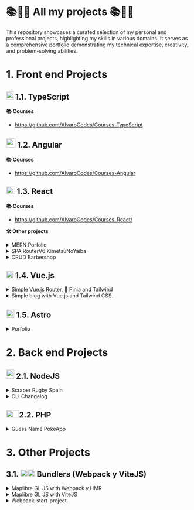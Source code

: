 # 📚🌟💼 All my projects 📚🌟💼
This repository showcases a curated selection of my personal and professional projects, highlighting my skills in various domains. It serves as a comprehensive portfolio demonstrating my technical expertise, creativity, and problem-solving abilities.

# 1. Front end Projects

## <img src="https://upload.wikimedia.org/wikipedia/commons/thumb/4/4c/Typescript_logo_2020.svg/2048px-Typescript_logo_2020.svg.png" width="20" height="22"> 1.1. TypeScript

**📚 Courses**  
- https://github.com/AlvaroCodes/Courses-TypeScript

## <img src="https://images.ctfassets.net/zojzzdop0fzx/2LzaUqPdXBjtAbFTaDGbW0/a8b4fbfd6ccab7d6de4c3b0803a35ae5/angular_gradient.svg" width="25" height="25"> 1.2. Angular

**📚 Courses**  
- https://github.com/AlvaroCodes/Courses-Angular

## <img src="https://upload.wikimedia.org/wikipedia/commons/thumb/a/a7/React-icon.svg/1200px-React-icon.svg.png" width="24" height="20"> 1.3. React

**📚 Courses**  
- https://github.com/AlvaroCodes/Courses-React/

**🛠️ Other projects**

<details>
  
  <summary>MERN Porfolio</summary>
  
📂 Repositories: https://github.com/AlvaroCodes/MERN-Porfolio

![JavaScript](https://img.shields.io/badge/JavaScript-F7DF1E?logo=javascript&logoColor=black&style=for-the-badge)
![React](https://img.shields.io/badge/React-61DAFB?logo=react&logoColor=black&style=for-the-badge)
![Node.js](https://img.shields.io/badge/Node.js-339933?logo=node.js&logoColor=white&style=for-the-badge)

</details>

<details>
  
  <summary>SPA RouterV6 KimetsuNoYaiba</summary>
  
📂 Repositories: https://github.com/AlvaroCodes/SPA-Router-v6-KimetsuNoYaiba  

✨ Site: https://alvarocodes.github.io/SPA-Router-v6-KimetsuNoYaiba/

![JavaScript](https://img.shields.io/badge/JavaScript-F7DF1E?logo=javascript&logoColor=black&style=for-the-badge)
![React](https://img.shields.io/badge/React-61DAFB?logo=react&logoColor=black&style=for-the-badge)


</details>

<details>
  <summary>CRUD Barbershop</summary>
  
📂 Repositories: https://github.com/AlvaroCodes/CRUD-barbershop-React/

![JavaScript](https://img.shields.io/badge/JavaScript-F7DF1E?logo=javascript&logoColor=black&style=for-the-badge)
![React](https://img.shields.io/badge/React-61DAFB?logo=react&logoColor=black&style=for-the-badge)


</details>

## <img src="https://vuejs.org/images/logo.png" width="20" height="20"> 1.4. Vue.js

<details>
  <summary>Simple Vue.js Router, 🍍 Pinia and Tailwind</summary>
  
  ✨ Site: https://alvarocodes.github.io/poke-vuejs-router/  

📂 Repositories: https://github.com/AlvaroCodes/poke-vuejs-router/

![Vue.js](https://img.shields.io/badge/Vue.js-35495E?logo=vue.js&logoColor=4FC08D&style=for-the-badge) ![Tailwind CSS](https://img.shields.io/badge/Tailwind_CSS-38B2AC?logo=tailwind-css&logoColor=white&style=for-the-badge)
</details>

<details>
  <summary>Simple blog with Vue.js and Tailwind CSS.</summary>
  
  ✨ Site: https://alvarocodes.github.io/blog-vue-tailwind-simple/  

📂 Repositories: https://github.com/AlvaroCodes/blog-vue-tailwind-simple  

![Vue.js](https://img.shields.io/badge/Vue.js-35495E?logo=vue.js&logoColor=4FC08D&style=for-the-badge) ![Tailwind CSS](https://img.shields.io/badge/Tailwind_CSS-38B2AC?logo=tailwind-css&logoColor=white&style=for-the-badge)
</details>

## <img src="https://miro.medium.com/v2/resize:fit:1400/1*nLbfO_PdTSpeCdZQuUr8RQ.png" width="22" height="22"> 1.5. Astro

<details>
  
  <summary>Porfolio</summary>
  
📂 Repositories: https://github.com/AlvaroCodes/armDEV_porfolio

![JavaScript](https://img.shields.io/badge/JavaScript-F7DF1E?logo=javascript&logoColor=black&style=for-the-badge)

</details>

# 2. Back end Projects

## <img src="https://seeklogo.com/images/N/nodejs-logo-FBE122E377-seeklogo.com.png" width="22" height="25"> 2.1. NodeJS

<details>
  <summary>Scraper Rugby Spain</summary>
  
📂 Repositories: https://github.com/AlvaroCodes/SCRAPER-RUGBY_SPAIN-CHEERICO

![JavaScript](https://img.shields.io/badge/JavaScript-F7DF1E?logo=javascript&logoColor=black&style=for-the-badge)
![Node.js](https://img.shields.io/badge/Node.js-339933?logo=node.js&logoColor=white&style=for-the-badge)

</details>

<details>
  <summary>CLI Changelog</summary>
  
📂 Repositories: https://github.com/AlvaroCodes/CLI_CHANGELOG

![JavaScript](https://img.shields.io/badge/JavaScript-F7DF1E?logo=javascript&logoColor=black&style=for-the-badge)
![Node.js](https://img.shields.io/badge/Node.js-339933?logo=node.js&logoColor=white&style=for-the-badge)

</details> 

## <img src="https://upload.wikimedia.org/wikipedia/commons/thumb/2/27/PHP-logo.svg/1200px-PHP-logo.svg.png" width="35" height="20">2.2. PHP

</details>

<details>
  <summary>Guess Name PokeApp</summary>
  
📂 Repositories: https://github.com/AlvaroCodes/adivina-nombre-pokeApp

![PHP](https://img.shields.io/badge/PHP-777BB4?logo=php&logoColor=white&style=for-the-badge)
![jQuery](https://img.shields.io/badge/jQuery-0769AD?logo=jquery&logoColor=white&style=for-the-badge)

</details> 


# 3. Other Projects

## 3.1. <img src="https://raw.githubusercontent.com/webpack/media/master/logo/icon-square-small.png" width="20" height="20"><img src="https://upload.wikimedia.org/wikipedia/commons/thumb/f/f1/Vitejs-logo.svg/1039px-Vitejs-logo.svg.png" width="20" height="20"> Bundlers (Webpack y ViteJS)

<details>
  <summary>Maplibre GL JS with Webpack y HMR</summary>
  
📂 Repositories: https://github.com/AlvaroCodes/MapLibre-Webpack

![JavaScript](https://img.shields.io/badge/JavaScript-F7DF1E?logo=javascript&logoColor=black&style=for-the-badge)
![Webpack](https://img.shields.io/badge/Webpack-8DD6F9?logo=webpack&logoColor=white&style=for-the-badge)

</details>

<details>
  <summary>Maplibre GL JS with ViteJS</summary>
  
📂 Repositories: https://github.com/AlvaroCodes/MapLibre-ViteJS

![JavaScript](https://img.shields.io/badge/JavaScript-F7DF1E?logo=javascript&logoColor=black&style=for-the-badge)
![Vite](https://img.shields.io/badge/Vite-646CFF?logo=vite&logoColor=white&style=for-the-badge)

</details>


<details>
  <summary>Webpack-start-project</summary>
  
📂 Repositories: https://github.com/AlvaroCodes/webpack-start-project

![JavaScript](https://img.shields.io/badge/JavaScript-F7DF1E?logo=javascript&logoColor=black&style=for-the-badge)
![Webpack](https://img.shields.io/badge/Webpack-8DD6F9?logo=webpack&logoColor=white&style=for-the-badge)

</details>

